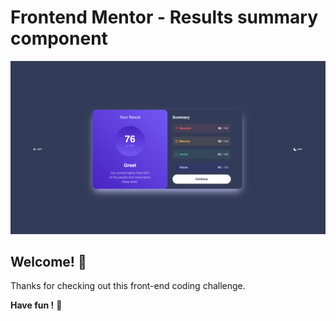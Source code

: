 # Frontend Mentor - Results summary component

![Design preview for the Results summary component coding challenge](./design/darkmode.png)

## Welcome! 👋

Thanks for checking out this front-end coding challenge.



**Have fun !** 🚀
